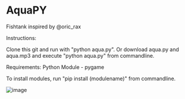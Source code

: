 # AquaPY
Fishtank inspired by @oric_rax

Instructions:

Clone this git and run with "python aqua.py".
Or download aqua.py and aqua.mp3 and execute "python aqua.py" from commandline.

Requirements:
Python Module - pygame

To install modules, run "pip install (modulename)" from commandline.

![image](https://github.com/user-attachments/assets/554b2b63-3725-4042-8ebc-062416cb40ef)
